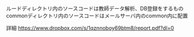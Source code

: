 ルードディレクトリ内のソースコードは教師データ解析、DB登録をするもの
commonディレクトリ内のソースコードはメールサーバ内のcommon内に配置

詳細
https://www.dropbox.com/s/1qznnoboy69btm8/report.pdf?dl=0
